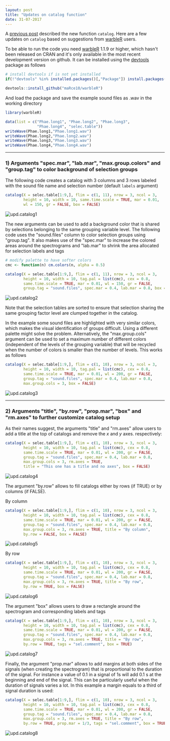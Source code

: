 ```yaml
---
layout: post
title: "Updates on catalog function"
date: 31-07-2017
---
```


A [previous post](https://marce10.github.io/bioacoustics_in_R/2017/03/17/Creating_song_catalogs.html) described the new function `catalog`. Here are a few updates on `catalog` based on suggestions from [warbleR](https://cran.r-project.org/package=warbleR) users.

To be able to run the code you need [warbleR](https://cran.r-project.org/package=warbleR) 1.1.9 or higher, which hasn't been released on CRAN and it's only available in the most recent development version on github. It can be installed using the [devtools](https://cran.r-project.org/package=devtools) package as follows


```r
# install devtools if is not yet installed
if(!"devtools" %in% installed.packages()[,"Package"]) install.packages("devtools")

devtools::install_github("maRce10/warbleR")
```

And load the package and save the example sound files as .wav in the working directory


```r
library(warbleR)

data(list = c("Phae.long1", "Phae.long2", "Phae.long3", 
              "Phae.long4", "selec.table"))
writeWave(Phae.long1,"Phae.long1.wav")
writeWave(Phae.long2,"Phae.long2.wav")
writeWave(Phae.long3,"Phae.long3.wav")
writeWave(Phae.long4,"Phae.long4.wav")
```

---

### 1) Arguments "spec.mar", "lab.mar", "max.group.colors" and "group.tag" to color background of selection groups


The following code creates a catalog with 3 columns and 3 rows labeled with the sound file name and selection number (default `labels` argument)


```r
catalog(X = selec.table[1:9,], flim = c(1, 11), nrow = 3, ncol = 3, 
        height = 10, width = 10, same.time.scale = TRUE, mar = 0.01, 
        wl = 150, gr = FALSE, box = FALSE)
```

![upd.catalog1](/img/Updates_Catalog_p1.png)

The new arguments can be used to add a background color that is shared by selections belonging to the same grouping variable level. The following code uses the "sound.files" column to color selection groups using "group.tag". It also makes use of the "spec.mar" to increase the colored areas around the spectrograms and "lab.mar" to shrink the area allocated for selection labels and tags


```r
# modify palette to have softer colors
cmc <- function(n) cm.colors(n, alpha = 0.5)

catalog(X = selec.table[1:9,], flim = c(1, 11), nrow = 3, ncol = 3, 
        height = 10, width = 10, tag.pal = list(cmc), cex = 0.8,
        same.time.scale = TRUE, mar = 0.01, wl = 150, gr = FALSE, 
        group.tag = "sound.files", spec.mar = 0.4, lab.mar = 0.8, box = FALSE)
```

![upd.catalog2](/img/Updates_Catalog_p2.png)


Note that the selection tables are sorted to ensure that selection sharing the same grouping factor level are clumped together in the catalog.

In the example some sound files are highlighted with very similar colors, which makes the visual identification of groups difficult. Using a different palette might solve the problem. Alternatively, the "max.group.cols" argument can be used to set a maximum number of different colors (independent of the levels of the grouping variable) that will be recycled when the number of colors is smaller than the number of levels. This works as follows


```r
catalog(X = selec.table[1:9,], flim = c(1, 10), nrow = 3, ncol = 3, 
        height = 10, width = 10, tag.pal = list(cmc), cex = 0.8,
        same.time.scale = TRUE, mar = 0.01, wl = 200, gr = FALSE, 
        group.tag = "sound.files", spec.mar = 0.4, lab.mar = 0.8,
        max.group.cols = 3, box = FALSE)
```

![upd.catalog3](/img/Updates_Catalog_p3.png)

---

### 2) Arguments "title", "by.row", "prop.mar", "box" and "rm.axes" to further customize catalog setup


As their names suggest, the arguments "title" and "rm.axes" allow users to add a title at the top of catalogs and remove the *x* and *y* axes. respectively:


```r
catalog(X = selec.table[1:9,], flim = c(1, 10), nrow = 3, ncol = 3, 
        height = 10, width = 10, tag.pal = list(cmc), cex = 0.8,
        same.time.scale = TRUE, mar = 0.01, wl = 200, gr = FALSE, 
        group.tag = "sound.files", spec.mar = 0.4, lab.mar = 0.8,
        max.group.cols = 3, rm.axes = TRUE, 
        title = "This one has a title and no axes", box = FALSE)
```

![upd.catalog4](/img/Updates_Catalog_p4.png)


The argument "by.row" allows to fill catalogs either by rows (if TRUE) or by columns (if FALSE).

By column


```r
catalog(X = selec.table[1:9,], flim = c(1, 10), nrow = 3, ncol = 3, 
        height = 10, width = 10, tag.pal = list(cmc), cex = 0.8,
        same.time.scale = TRUE, mar = 0.01, wl = 200, gr = FALSE, 
        group.tag = "sound.files", spec.mar = 0.4, lab.mar = 0.8,
        max.group.cols = 3, rm.axes = TRUE, title = "By column", 
        by.row = FALSE, box = FALSE)
```

![upd.catalog5](/img/Updates_Catalog_p5.png)

By row


```r
catalog(X = selec.table[1:9,], flim = c(1, 10), nrow = 3, ncol = 3, 
        height = 10, width = 10, tag.pal = list(cmc), cex = 0.8,
        same.time.scale = TRUE, mar = 0.01, wl = 200, gr = FALSE, 
        group.tag = "sound.files", spec.mar = 0.4, lab.mar = 0.8,
        max.group.cols = 3, rm.axes = TRUE, title = "By row", 
        by.row = TRUE, box = FALSE)
```

![upd.catalog6](/img/Updates_Catalog_p6.png)

The argument "box" allows users to draw a rectangle around the spectrogram and corresponding labels and tags


```r
catalog(X = selec.table[1:9,], flim = c(1, 10), nrow = 3, ncol = 3, 
        height = 10, width = 10, tag.pal = list(cmc), cex = 0.8,
        same.time.scale = TRUE, mar = 0.01, wl = 200, gr = FALSE, 
        group.tag = "sound.files", spec.mar = 0.4, lab.mar = 0.8,
        max.group.cols = 3, rm.axes = TRUE, title = "By row", 
        by.row = TRUE, tags = "sel.comment", box = TRUE)
```

![upd.catalog7](/img/Updates_Catalog_p7.png)


Finally, the argument "prop.mar" allows to add margins at both sides of the signals (when creating the spectrogram) that is proportional to the duration of the signal. For instance a value of 0.1 in a signal of 1s will add 0.1 s at the beginning and end of the signal. This can be particularly useful when the duration of signals varies a lot. In this example a margin equals to a third of signal duration is used:


```r
catalog(X = selec.table[1:9,], flim = c(1, 10), nrow = 3, ncol = 3, 
        height = 10, width = 10, tag.pal = list(cmc), cex = 0.8,
        same.time.scale = TRUE, mar = 0.01, wl = 200, gr = FALSE, 
        group.tag = "sound.files", spec.mar = 0.4, lab.mar = 0.8,
        max.group.cols = 3, rm.axes = TRUE, title = "By row", 
        by.row = TRUE, prop.mar = 1/3, tags = "sel.comment", box = TRUE)
```

![upd.catalog8](/img/Updates_Catalog_p8.png)

